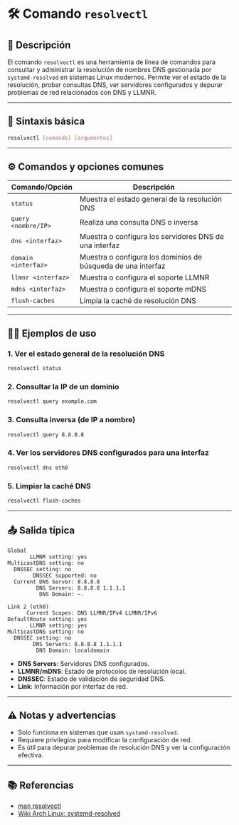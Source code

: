 <!-- filepath: /home/zheiar/github/networking-linux-tools/docs/resolvectl.md -->

# 🛠️ Comando `resolvectl`

## 🧾 Descripción

El comando `resolvectl` es una herramienta de línea de comandos para consultar y administrar la resolución de nombres DNS gestionada por `systemd-resolved` en sistemas Linux modernos. Permite ver el estado de la resolución, probar consultas DNS, ver servidores configurados y depurar problemas de red relacionados con DNS y LLMNR.

---

## 🧪 Sintaxis básica

```bash
resolvectl [comando] [argumentos]
```

---

## ⚙️ Comandos y opciones comunes

| Comando/Opción         | Descripción                                                      |
|-----------------------|------------------------------------------------------------------|
| `status`              | Muestra el estado general de la resolución DNS                   |
| `query <nombre/IP>`   | Realiza una consulta DNS o inversa                               |
| `dns <interfaz>`      | Muestra o configura los servidores DNS de una interfaz           |
| `domain <interfaz>`   | Muestra o configura los dominios de búsqueda de una interfaz     |
| `llmnr <interfaz>`    | Muestra o configura el soporte LLMNR                            |
| `mdns <interfaz>`     | Muestra o configura el soporte mDNS                             |
| `flush-caches`        | Limpia la caché de resolución DNS                               |

---

## 🧑‍💻 Ejemplos de uso

### 1. Ver el estado general de la resolución DNS

```bash
resolvectl status
```

### 2. Consultar la IP de un dominio

```bash
resolvectl query example.com
```

### 3. Consulta inversa (de IP a nombre)

```bash
resolvectl query 8.8.8.8
```

### 4. Ver los servidores DNS configurados para una interfaz

```bash
resolvectl dns eth0
```

### 5. Limpiar la caché DNS

```bash
resolvectl flush-caches
```

---

## 📤 Salida típica

```
Global
       LLMNR setting: yes
MulticastDNS setting: no
  DNSSEC setting: no
        DNSSEC supported: no
  Current DNS Server: 8.8.8.8
         DNS Servers: 8.8.8.8 1.1.1.1
          DNS Domain: ~.

Link 2 (eth0)
      Current Scopes: DNS LLMNR/IPv4 LLMNR/IPv6
DefaultRoute setting: yes
       LLMNR setting: yes
MulticastDNS setting: no
  DNSSEC setting: no
        DNS Servers: 8.8.8.8 1.1.1.1
         DNS Domain: localdomain
```

- **DNS Servers**: Servidores DNS configurados.
- **LLMNR/mDNS**: Estado de protocolos de resolución local.
- **DNSSEC**: Estado de validación de seguridad DNS.
- **Link**: Información por interfaz de red.

---

## ⚠️ Notas y advertencias

- Solo funciona en sistemas que usan `systemd-resolved`.
- Requiere privilegios para modificar la configuración de red.
- Es útil para depurar problemas de resolución DNS y ver la configuración efectiva.

---

## 📚 Referencias

- [man resolvectl](https://man7.org/linux/man-pages/man1/resolvectl.1.html)
- [Wiki Arch Linux: systemd-resolved](https://wiki.archlinux.org/title/Systemd-resolved)